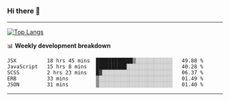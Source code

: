 ### Hi there 👋

-------
[![Top Langs](https://github-readme-stats.vercel.app/api/top-langs/?username=ashish-r)](https://github.com/anuraghazra/github-readme-stats)

📊 **Weekly development breakdown**
<!--START_SECTION:waka-->
```text
JSX          18 hrs 45 mins  ████████████▒░░░░░░░░░░░░   49.88 % 
JavaScript   15 hrs 8 mins   ██████████░░░░░░░░░░░░░░░   40.28 % 
SCSS         2 hrs 23 mins   █▓░░░░░░░░░░░░░░░░░░░░░░░   06.37 % 
ERB          33 mins         ▒░░░░░░░░░░░░░░░░░░░░░░░░   01.49 % 
JSON         31 mins         ▒░░░░░░░░░░░░░░░░░░░░░░░░   01.40 % 
```
<!--END_SECTION:waka-->
-------

<!--
**ashish-r/ashish-r** is a ✨ _special_ ✨ repository because its `README.md` (this file) appears on your GitHub profile.

Here are some ideas to get you started:

- 🔭 I’m currently working on ...
- 🌱 I’m currently learning ...
- 👯 I’m looking to collaborate on ...
- 🤔 I’m looking for help with ...
- 💬 Ask me about ...
- 📫 How to reach me: ...
- 😄 Pronouns: ...
- ⚡ Fun fact: ...
-->
